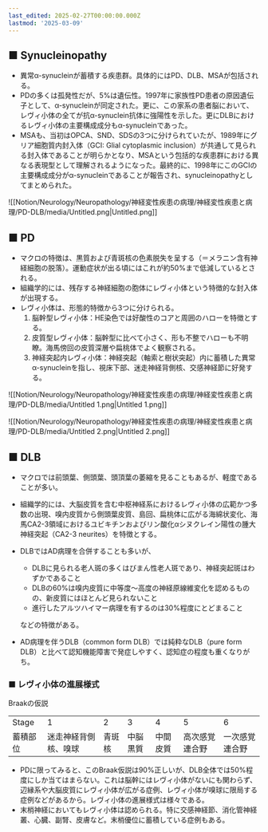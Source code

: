 ```yaml
---
last_edited: 2025-02-27T00:00:00.000Z
lastmod: '2025-03-09'
---
```





## ■ Synucleinopathy

- 異常α-synucleinが蓄積する疾患群。具体的にはPD、DLB、MSAが包括される。
- PDの多くは孤発性だが、5%は遺伝性。1997年に家族性PD患者の原因遺伝子として、α-synucleinが同定された。更に、この家系の患者脳において、レヴィ小体の全てが抗α-synuclein抗体に強陽性を示した。更にDLBにおけるレヴィ小体の主要構成成分もα-synucleinであった。
- MSAも、当初はOPCA、SND、SDSの3つに分けられていたが、1989年にグリア細胞質内封入体（GCI: Glial cytoplasmic inclusion）が共通して見られる封入体であることが明らかとなり、MSAという包括的な疾患群における異なる表現型として理解されるようになった。最終的に、1998年にこのGCIの主要構成成分がα-synucleinであることが報告され、synucleinopathyとしてまとめられた。

![[Notion/Neurology/Neuropathology/神経変性疾患の病理/神経変性疾患と病理/PD-DLB/media/Untitled.png|Untitled.png]]

## **■ PD**

- マクロの特徴は、黒質および青斑核の色素脱失を呈する（＝メラニン含有神経細胞の脱落）。運動症状が出る頃にはこれが約50%まで低減しているとされる。
- 組織学的には、残存する神経細胞の胞体にレヴィ小体という特徴的な封入体が出現する。
- レヴィ小体は、形態的特徴から3つに分けられる。
    1. 脳幹型レヴィ小体：HE染色では好酸性のコアと周囲のハローを特徴とする。
    2. 皮質型レヴィ小体：脳幹型に比べて小さく、形も不整でハローも不明瞭。海馬傍回の皮質深層や扁桃体でよく観察される。
    3. 神経突起内レヴィ小体：神経突起（軸索と樹状突起）内に蓄積した異常α-synucleinを指し、視床下部、迷走神経背側核、交感神経節に好発する。

![[Notion/Neurology/Neuropathology/神経変性疾患の病理/神経変性疾患と病理/PD-DLB/media/Untitled 1.png|Untitled 1.png]]

![[Notion/Neurology/Neuropathology/神経変性疾患の病理/神経変性疾患と病理/PD-DLB/media/Untitled 2.png|Untitled 2.png]]

## ■ DLB

- マクロでは前頭葉、側頭葉、頭頂葉の萎縮を見ることもあるが、軽度であることが多い。
- 組織学的には、大脳皮質を含む中枢神経系におけるレヴィ小体の広範かつ多数の出現、嗅内皮質から側頭葉皮質、島回、扁桃体に広がる海綿状変化、海馬CA2-3領域におけるユビキチンおよびリン酸化αシヌクレイン陽性の腫大神経突起（CA2-3 neurites）を特徴とする。
- DLBではAD病理を合併することも多いが、
    
    - DLBに見られる老人斑の多くはびまん性老人斑であり、神経突起斑はわずかであること
    - DLBの60%は嗅内皮質に中等度～高度の神経原線維変化を認めるものの、新皮質にはほとんど見られないこと
    - 進行したアルツハイマー病理を有するのは30%程度にとどまること
    
    などの特徴がある。
    
- AD病理を伴うDLB（common form DLB）では純粋なDLB（pure form DLB）と比べて認知機能障害で発症しやすく、認知症の程度も重くなりがち。

  

### ■ レヴィ小体の進展様式

Braakの仮説

|   |   |   |   |   |   |   |
|---|---|---|---|---|---|---|
|Stage|1|2|3|4|5|6|
|蓄積部位|迷走神経背側核、嗅球|青斑核|中脳黒質|中間皮質|高次感覚連合野|一次感覚連合野|

- PDに限ってみると、このBraak仮説は90%正しいが、DLB全体では50%程度にしか当てはまらない。これは脳幹にはレヴィ小体がないにも関わらず、辺縁系や大脳皮質にレヴィ小体が広がる症例、レヴィ小体が嗅球に限局する症例などがあるから。レヴィ小体の進展様式は様々である。
- 末梢神経においてもレヴィ小体は認められる。特に交感神経節、消化管神経叢、心臓、副腎、皮膚など。末梢優位に蓄積している症例もある。

